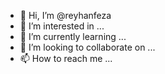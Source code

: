 - 👋 Hi, I’m @reyhanfeza
- 👀 I’m interested in ...
- 🌱 I’m currently learning ...
- 💞️ I’m looking to collaborate on ...
- 📫 How to reach me ...

<!---
reyhanfeza/reyhanfeza is a ✨ special ✨ repository because its `README.md` (this file) appears on your GitHub profile.
You can click the Preview link to take a look at your changes.
--->
